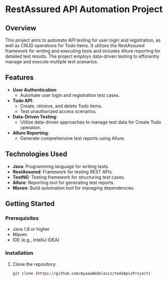 # RestAssured API Automation Project

## Overview
This project aims to automate API testing for user login and registration, as well as CRUD operations for Todo items. It utilizes the RestAssured framework for writing and executing tests and includes Allure reporting for detailed test results. The project employs data-driven testing to efficiently manage and execute multiple test scenarios.

## Features
- **User Authentication**:
  - Automate user login and registration test cases.
- **Todo API**:
  - Create, retrieve, and delete Todo items.
  - Test unauthorized access scenarios.
- **Data-Driven Testing**:
  - Utilize data-driven approaches to manage test data for Create Todo operation.
- **Allure Reporting**:
  - Generate comprehensive test reports using Allure.

## Technologies Used
- **Java**: Programming language for writing tests.
- **RestAssured**: Framework for testing REST APIs.
- **TestNG**: Testing framework for structuring test cases.
- **Allure**: Reporting tool for generating test reports.
- **Maven**: Build automation tool for managing dependencies.

## Getting Started

### Prerequisites
- Java 1.8 or higher
- Maven
- IDE (e.g., IntelliJ IDEA)

### Installation
1. Clone the repository:
   ```bash
   git clone (https://github.com/AyaaaAbdelaziz/todoApisProject)
  

